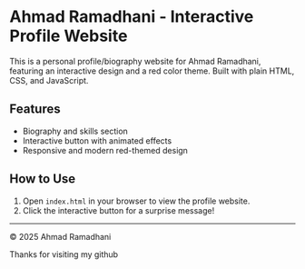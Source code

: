 # Ahmad Ramadhani - Interactive Profile Website

This is a personal profile/biography website for Ahmad Ramadhani, featuring an interactive design and a red color theme. Built with plain HTML, CSS, and JavaScript.

## Features
- Biography and skills section
- Interactive button with animated effects
- Responsive and modern red-themed design

## How to Use
1. Open `index.html` in your browser to view the profile website.
2. Click the interactive button for a surprise message!

---

&copy; 2025 Ahmad Ramadhani
 
Thanks for visiting my github